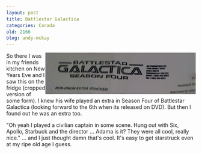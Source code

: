 ```yaml
---
layout: post
title: Battlestar Galactica
categories: Canada
old: 2166
blog: andy-mckay
---
```

<img src="/files/IMG_0054.jpg" style="float:right" />
<p>So there I was in my friends kitchen on New Years Eve and I saw this on the fridge (cropped version of some form). I knew his wife played an extra in Season Four of Battlestar Galactica (looking forward to the 6th when its released on DVD). But then I found out he was an extra too.</p>
<p>"Oh yeah I played a civilian captain in some scene. Hung out with Six, Apollo, Starbuck and the director ... Adama is it? They were all cool, really nice." ... and I just thought damn that's cool. It's easy to get starstruck even at my ripe old age I guess.</p>